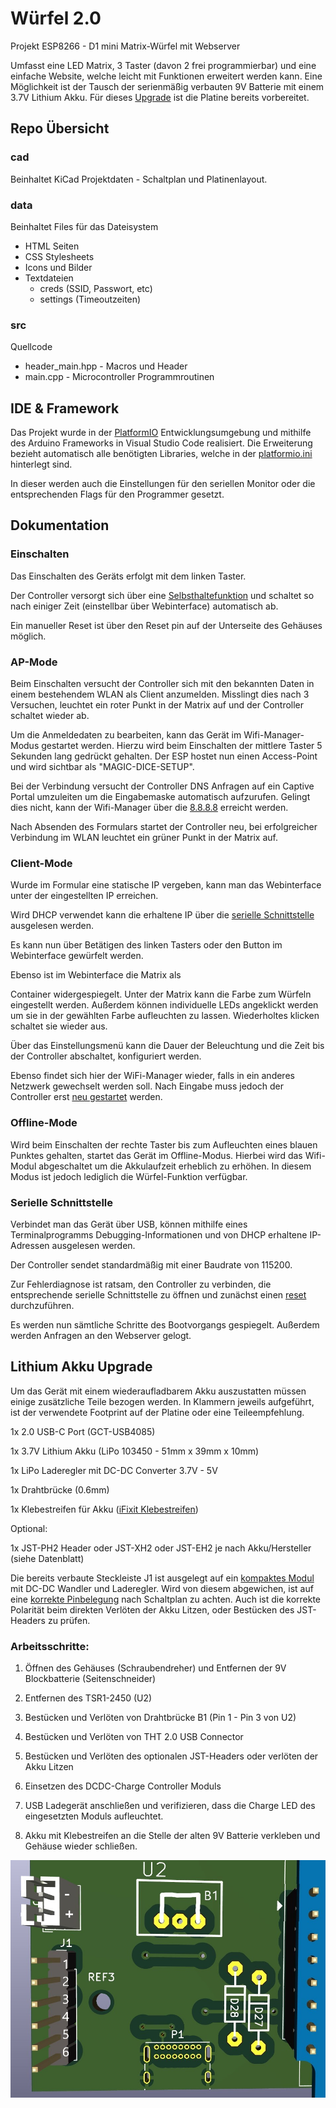# Würfel 2.0

Projekt ESP8266 - D1 mini Matrix-Würfel mit Webserver

Umfasst eine LED Matrix, 3 Taster (davon 2 frei programmierbar) und eine einfache Website, welche leicht mit Funktionen erweitert werden kann.
Eine Möglichkeit ist der Tausch der serienmäßig verbauten 9V Batterie mit einem 3.7V Lithium Akku. Für dieses [Upgrade](#lithium-akku-upgrade) ist die Platine bereits vorbereitet.

## Repo Übersicht

### cad

Beinhaltet KiCad Projektdaten - Schaltplan und Platinenlayout.

### data

Beinhaltet Files für das Dateisystem

-   HTML Seiten
-   CSS Stylesheets
-   Icons und Bilder
-   Textdateien
    -   creds (SSID, Passwort, etc)
    -   settings (Timeoutzeiten)

### src

Quellcode

-   header_main.hpp - Macros und Header
-   main.cpp - Microcontroller Programmroutinen

## IDE & Framework

Das Projekt wurde in der [PlatformIO](https://marketplace.visualstudio.com/items?itemName=platformio.platformio-ide) Entwicklungsumgebung und mithilfe des Arduino Frameworks in Visual Studio Code realisiert. Die Erweiterung bezieht automatisch alle benötigten Libraries, welche in der [platformio.ini](https://github.com/sixteenlines/dice-2/blob/production/platformio.ini) hinterlegt sind.

In dieser werden auch die Einstellungen für den seriellen Monitor oder die entsprechenden Flags für den Programmer gesetzt.

## Dokumentation

### Einschalten

Das Einschalten des Geräts erfolgt mit dem linken Taster.

Der Controller versorgt sich über eine [Selbsthaltefunktion](https://github.com/sixteenlines/dice-2/blob/production/self-retain.jpg?raw=true) und schaltet so nach einiger Zeit (einstellbar über Webinterface) automatisch ab.

Ein manueller Reset ist über den Reset pin auf der Unterseite des Gehäuses möglich.

### AP-Mode

Beim Einschalten versucht der Controller sich mit den bekannten Daten in einem bestehendem WLAN als Client anzumelden. Misslingt dies nach 3 Versuchen, leuchtet ein roter Punkt in der Matrix auf und der Controller schaltet wieder ab.

Um die Anmeldedaten zu bearbeiten, kann das Gerät im Wifi-Manager-Modus gestartet werden. Hierzu wird beim Einschalten der mittlere Taster 5 Sekunden lang gedrückt gehalten. Der ESP hostet nun einen Access-Point und wird sichtbar als "MAGIC-DICE-SETUP".

Bei der Verbindung versucht der Controller DNS Anfragen auf ein Captive Portal umzuleiten um die Eingabemaske automatisch aufzurufen. Gelingt dies nicht, kann der Wifi-Manager über die [8.8.8.8](8.8.8.8) erreicht werden.

Nach Absenden des Formulars startet der Controller neu, bei erfolgreicher Verbindung im WLAN leuchtet ein grüner Punkt in der Matrix auf.

### Client-Mode

Wurde im Formular eine statische IP vergeben, kann man das Webinterface unter der eingestellten IP erreichen.

Wird DHCP verwendet kann die erhaltene IP über die [serielle Schnittstelle](#serielle-schnittstelle) ausgelesen werden.

Es kann nun über Betätigen des linken Tasters oder den Button im Webinterface gewürfelt werden.

Ebenso ist im Webinterface die Matrix als <div> Container widergespiegelt. Unter der Matrix kann die Farbe zum Würfeln eingestellt werden. Außerdem können individuelle LEDs angeklickt werden um sie in der gewählten Farbe aufleuchten zu lassen. Wiederholtes klicken schaltet sie wieder aus.

Über das Einstellungsmenü kann die Dauer der Beleuchtung und die Zeit bis der Controller abschaltet, konfiguriert werden.

Ebenso findet sich hier der WiFi-Manager wieder, falls in ein anderes Netzwerk gewechselt werden soll. Nach Eingabe muss jedoch der Controller erst [neu gestartet](#einschalten) werden.

### Offline-Mode

Wird beim Einschalten der rechte Taster bis zum Aufleuchten eines blauen Punktes gehalten, startet das Gerät im Offline-Modus. Hierbei wird das Wifi-Modul abgeschaltet um die Akkulaufzeit erheblich zu erhöhen. In diesem Modus ist jedoch lediglich die Würfel-Funktion verfügbar.

### Serielle Schnittstelle

Verbindet man das Gerät über USB, können mithilfe eines Terminalprogramms Debugging-Informationen und von DHCP erhaltene IP-Adressen ausgelesen werden.

Der Controller sendet standardmäßig mit einer Baudrate von 115200.

Zur Fehlerdiagnose ist ratsam, den Controller zu verbinden, die entsprechende serielle Schnittstelle zu öffnen und zunächst einen [reset](#einschalten) durchzuführen.

Es werden nun sämtliche Schritte des Bootvorgangs gespiegelt. Außerdem werden Anfragen an den Webserver gelogt.

## Lithium Akku Upgrade

Um das Gerät mit einem wiederaufladbarem Akku auszustatten müssen einige zusätzliche Teile bezogen werden. In Klammern jeweils aufgeführt, ist der verwendete Footprint auf der Platine oder eine Teileempfehlung.

1x 2.0 USB-C Port (GCT-USB4085)

1x 3.7V Lithium Akku (LiPo 103450 - 51mm x 39mm x 10mm)

1x LiPo Laderegler mit DC-DC Converter 3.7V - 5V

1x Drahtbrücke (0.6mm)

1x Klebestreifen für Akku ([iFixit Klebestreifen](https://store.ifixit.de/products/stretch-release-battery-adhesive))

Optional:

1x JST-PH2 Header oder JST-XH2 oder JST-EH2 je nach Akku/Hersteller (siehe Datenblatt)

Die bereits verbaute Steckleiste J1 ist ausgelegt auf ein [kompaktes Modul](https://de.aliexpress.com/item/33034500618.html) mit DC-DC Wandler und Laderegler. Wird von diesem abgewichen, ist auf eine [korrekte Pinbelegung](https://github.com/sixteenlines/dice-2/blob/production/cad/screenshot/dcdc_charge_header.jpg?raw=true) nach Schaltplan zu achten. Auch ist die korrekte Polarität beim direkten Verlöten der Akku Litzen, oder Bestücken des JST-Headers zu prüfen.

### Arbeitsschritte:

1. Öffnen des Gehäuses (Schraubendreher) und Entfernen der 9V Blockbatterie (Seitenschneider)

2. Entfernen des TSR1-2450 (U2)

3. Bestücken und Verlöten von Drahtbrücke B1 (Pin 1 - Pin 3 von U2)

4. Bestücken und Verlöten von THT 2.0 USB Connector

5. Bestücken und Verlöten des optionalen JST-Headers oder verlöten der Akku Litzen

6. Einsetzen des DCDC-Charge Controller Moduls

7. USB Ladegerät anschließen und verifizieren, dass die Charge LED des eingesetzten Moduls aufleuchtet.

8. Akku mit Klebestreifen an die Stelle der alten 9V Batterie verkleben und Gehäuse wieder schließen.

![Übersicht](cad/screenshot/upgrade_layout.jpg)
